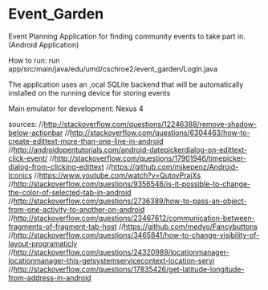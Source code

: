 # Event_Garden

Event Planning Application for finding community events to take part in. (Android Application)

How to run:
run app/src/main/java/edu/umd/cschroe2/event_garden/LogIn.java

The application uses an ,ocal SQLite backend that will be automatically installed on the running device for storing events

Main emulator for development: Nexus 4

sources: 
//http://stackoverflow.com/questions/12246388/remove-shadow-below-actionbar
//http://stackoverflow.com/questions/6304463/how-to-create-edittext-more-than-one-line-in-android
//http://androidopentutorials.com/android-datepickerdialog-on-edittext-click-event/
//http://stackoverflow.com/questions/17901946/timepicker-dialog-from-clicking-edittext
//https://github.com/mikepenz/Android-Iconics
//https://www.youtube.com/watch?v=QutovPrajXs
//http://stackoverflow.com/questions/9356546/is-it-possible-to-change-the-color-of-selected-tab-in-android
//http://stackoverflow.com/questions/2736389/how-to-pass-an-object-from-one-activity-to-another-on-android
//http://stackoverflow.com/questions/23467612/communication-between-fragments-of-fragment-tab-host
//https://github.com/medyo/Fancybuttons
//http://stackoverflow.com/questions/3465841/how-to-change-visibility-of-layout-programaticly
//http://stackoverflow.com/questions/24320989/locationmanager-locationmanager-this-getsystemservicecontext-location-servi
//http://stackoverflow.com/questions/17835426/get-latitude-longitude-from-address-in-android






